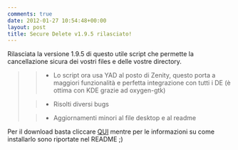 ```yaml
---
comments: true
date: 2012-01-27 10:54:48+00:00
layout: post
title: Secure Delete v1.9.5 rilasciato!
---
```


Rilasciata la versione 1.9.5 di questo utile script che permette la cancellazione sicura dei vostri files e delle vostre directory.


<blockquote>

> 
> 
	
>   * Lo script ora usa YAD al posto di Zenity, questo porta a maggiori funzionalità e perfetta integrazione con tutti i DE (è ottima con KDE grazie ad oxygen-gtk)
> 
	
>   * Risolti diversi bugs
> 
	
>   * Aggiornamenti minori al file desktop e al readme
> 

</blockquote>


Per il download basta cliccare [QUI](https://github.com/downloads/polslinux/Secure-Delete/secure-delete_v1.9.5.tar.bz2) mentre per le informazioni su come installarlo sono riportate nel README ;)
